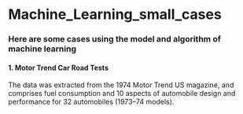 # Machine_Learning_small_cases
### Here are some cases using the model and algorithm of machine learning

#### 1. Motor Trend Car Road Tests

The data was extracted from the 1974 Motor Trend US magazine, and comprises fuel consumption and 10 aspects of automobile design and performance for 32 automobiles (1973–74 models).
